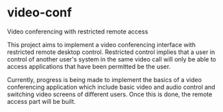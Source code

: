 # video-conf
Video conferencing with restricted remote access

This project aims to implement a video conferencing interface with restricted remote desktop control. Restricted control implies that a user in control of another user's system in the same video call will only be able to access applications that have been permitted be the user.

Currently, progress is being made to implement the basics of a video conferencing application which include basic video and audio control and switching video screens of different users. Once this is done, the remote access part will be built.
